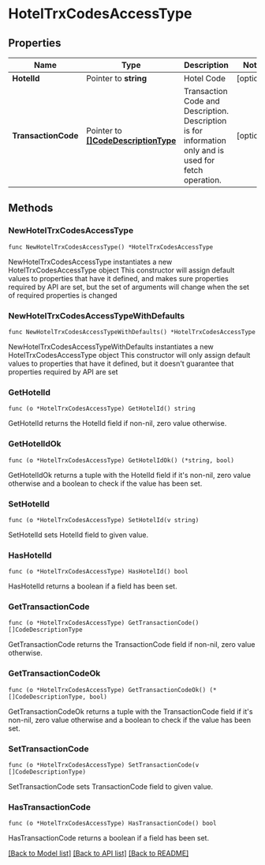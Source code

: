 # HotelTrxCodesAccessType

## Properties

Name | Type | Description | Notes
------------ | ------------- | ------------- | -------------
**HotelId** | Pointer to **string** | Hotel Code | [optional] 
**TransactionCode** | Pointer to [**[]CodeDescriptionType**](CodeDescriptionType.md) | Transaction Code and Description. Description is for information only and is used for fetch operation. | [optional] 

## Methods

### NewHotelTrxCodesAccessType

`func NewHotelTrxCodesAccessType() *HotelTrxCodesAccessType`

NewHotelTrxCodesAccessType instantiates a new HotelTrxCodesAccessType object
This constructor will assign default values to properties that have it defined,
and makes sure properties required by API are set, but the set of arguments
will change when the set of required properties is changed

### NewHotelTrxCodesAccessTypeWithDefaults

`func NewHotelTrxCodesAccessTypeWithDefaults() *HotelTrxCodesAccessType`

NewHotelTrxCodesAccessTypeWithDefaults instantiates a new HotelTrxCodesAccessType object
This constructor will only assign default values to properties that have it defined,
but it doesn't guarantee that properties required by API are set

### GetHotelId

`func (o *HotelTrxCodesAccessType) GetHotelId() string`

GetHotelId returns the HotelId field if non-nil, zero value otherwise.

### GetHotelIdOk

`func (o *HotelTrxCodesAccessType) GetHotelIdOk() (*string, bool)`

GetHotelIdOk returns a tuple with the HotelId field if it's non-nil, zero value otherwise
and a boolean to check if the value has been set.

### SetHotelId

`func (o *HotelTrxCodesAccessType) SetHotelId(v string)`

SetHotelId sets HotelId field to given value.

### HasHotelId

`func (o *HotelTrxCodesAccessType) HasHotelId() bool`

HasHotelId returns a boolean if a field has been set.

### GetTransactionCode

`func (o *HotelTrxCodesAccessType) GetTransactionCode() []CodeDescriptionType`

GetTransactionCode returns the TransactionCode field if non-nil, zero value otherwise.

### GetTransactionCodeOk

`func (o *HotelTrxCodesAccessType) GetTransactionCodeOk() (*[]CodeDescriptionType, bool)`

GetTransactionCodeOk returns a tuple with the TransactionCode field if it's non-nil, zero value otherwise
and a boolean to check if the value has been set.

### SetTransactionCode

`func (o *HotelTrxCodesAccessType) SetTransactionCode(v []CodeDescriptionType)`

SetTransactionCode sets TransactionCode field to given value.

### HasTransactionCode

`func (o *HotelTrxCodesAccessType) HasTransactionCode() bool`

HasTransactionCode returns a boolean if a field has been set.


[[Back to Model list]](../README.md#documentation-for-models) [[Back to API list]](../README.md#documentation-for-api-endpoints) [[Back to README]](../README.md)


